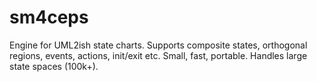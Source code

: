 # sm4ceps
Engine for UML2ish state charts. Supports composite states, orthogonal regions, events, actions, init/exit etc. Small, fast, portable. Handles large state spaces (100k+).
